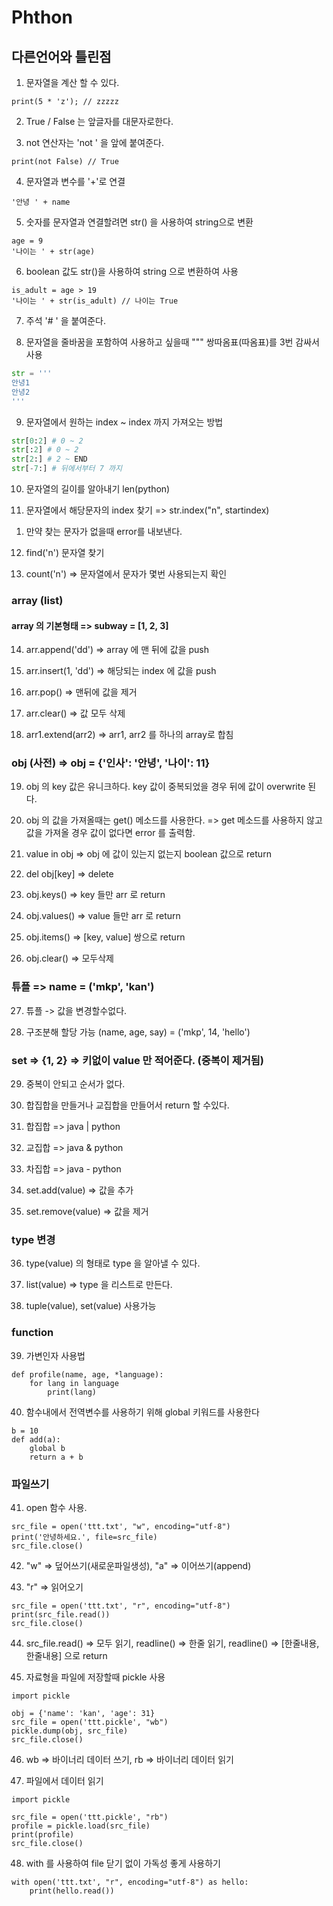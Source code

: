 # Phthon

## 다른언어와 틀린점

1. 문자열을 계산 할 수 있다.

```phthon
print(5 * 'z'); // zzzzz
```

2. True / False 는 앞글자를 대문자로한다.

3. not 연산자는 'not ' 을 앞에 붙여준다.

```phthon
print(not False) // True
```

4. 문자열과 변수를 '+'로 연결

```phthon
'안녕 ' + name
```

5. 숫자를 문자열과 연결할려면 str() 을 사용하여 string으로 변환

```phthon
age = 9
'나이는 ' + str(age)
```

6. boolean 값도 str()을 사용하여 string 으로 변환하여 사용

```phthon
is_adult = age > 19
'나이는 ' + str(is_adult) // 나이는 True
```

7. 주석 '# ' 을 붙여준다.

8. 문자열을 줄바꿈을 포함하여 사용하고 싶을때 """ 쌍따옴표(따옴표)를 3번 감싸서 사용

```python
str = '''
안녕1
안녕2
'''
```

9. 문자열에서 원하는 index ~ index 까지 가져오는 방법

```python
str[0:2] # 0 ~ 2
str[:2] # 0 ~ 2
str[2:] # 2 ~ END
str[-7:] # 뒤에서부터 7 까지
```

10. 문자열의 길이를 알아내기 len(python)

11. 문자열에서 해당문자의 index 찾기 => str.index("n", startindex)

1) 만약 찾는 문자가 없을때 error를 내보낸다.

12. find('n') 문자열 찾기

13. count('n') => 문자열에서 문자가 몇번 사용되는지 확인

### array (list)

#### array 의 기본형태 => subway = [1, 2, 3]

14. arr.append('dd') => array 에 맨 뒤에 값을 push

15. arr.insert(1, 'dd') => 해당되는 index 에 값을 push

16. arr.pop() => 맨뒤에 값을 제거

17. arr.clear() => 값 모두 삭제

18. arr1.extend(arr2) => arr1, arr2 를 하나의 array로 합침

### obj (사전) => obj = {'인사': '안녕', '나이': 11}

19. obj 의 key 값은 유니크하다. key 값이 중복되었을 경우 뒤에 값이 overwrite 된다.

20. obj 의 값을 가져올때는 get() 메소드를 사용한다. => get 메소드를 사용하지 않고 값을 가져올 경우 값이 없다면 error 를 출력함.

21. value in obj => obj 에 값이 있는지 없는지 boolean 값으로 return

22. del obj[key] => delete

23. obj.keys() => key 들만 arr 로 return

24. obj.values() => value 들만 arr 로 return

25. obj.items() => [key, value] 쌍으로 return

26. obj.clear() => 모두삭제

### 튜플 => name = ('mkp', 'kan')

27. 튜플 -> 값을 변경할수없다.

28. 구조분해 할당 가능
    (name, age, say) = ('mkp', 14, 'hello')

### set => {1, 2} => 키없이 value 만 적어준다. (중복이 제거됨)

29. 중복이 안되고 순서가 없다.

30. 합집합을 만들거나 교집합을 만들어서 return 할 수있다.

31. 합집합 => java | python

32. 교집합 => java & python

33. 차집합 => java - python

34. set.add(value) => 값을 추가

35. set.remove(value) => 값을 제거

### type 변경

36. type(value) 의 형태로 type 을 알아낼 수 있다.

37. list(value) => type 을 리스트로 만든다.

38. tuple(value), set(value) 사용가능

### function

39. 가변인자 사용법

```
def profile(name, age, *language):
	for lang in language
		print(lang)
```

40. 함수내에서 전역변수를 사용하기 위해 global 키워드를 사용한다

```
b = 10
def add(a):
	global b
	return a + b
```

### 파일쓰기

41. open 함수 사용.

```
src_file = open('ttt.txt', "w", encoding="utf-8")
print('안녕하세요.', file=src_file)
src_file.close()
```

42. "w" => 덮어쓰기(새로운파일생성), "a" => 이어쓰기(append)

43. "r" => 읽어오기

```
src_file = open('ttt.txt', "r", encoding="utf-8")
print(src_file.read())
src_file.close()
```

44. src_file.read() => 모두 읽기, readline() => 한줄 읽기, readline() => [한줄내용, 한줄내용] 으로 return

45. 자료형을 파일에 저장할때 pickle 사용

```
import pickle

obj = {'name': 'kan', 'age': 31}
src_file = open('ttt.pickle', "wb")
pickle.dump(obj, src_file)
src_file.close()
```

46. wb => 바이너리 데이터 쓰기, rb => 바이너리 데이터 읽기

47. 파일에서 데이터 읽기

```
import pickle

src_file = open('ttt.pickle', "rb")
profile = pickle.load(src_file)
print(profile)
src_file.close()
```

48. with 를 사용하여 file 닫기 없이 가독성 좋게 사용하기

```
with open('ttt.txt', "r", encoding="utf-8") as hello:
    print(hello.read())
```
